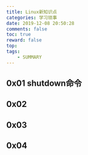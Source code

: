 ```yaml
---
title: Linux新知识点
categories: 学习琐事
date: 2019-12-08 20:50:28
comments: false
toc: true
reward: false
top: 
tags: 
	- SUMMARY
---
```


## 0x01 shutdown命令




## 0x02 



## 0x03 



## 0x04 


